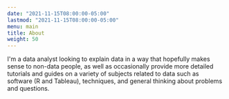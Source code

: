 ```yaml
---
date: "2021-11-15T08:00:00-05:00"
lastmod: "2021-11-15T08:00:00-05:00"
menu: main
title: About
weight: 50
---
```


I'm a data analyst looking to explain data in a way that hopefully makes sense to non-data people, as well as occasionally provide more detailed tutorials and guides on a variety of subjects related to data such as software (R and Tableau), techniques, and general thinking about problems and questions. 

